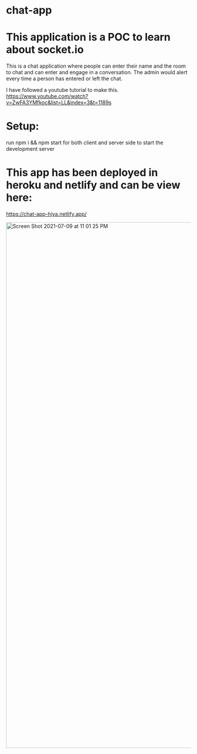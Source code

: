 # chat-app
# This application is a POC to learn about socket.io

This is a chat application where people can enter their name and the room to chat and can enter and engage in a conversation. The admin would alert every time a person has entered or left the chat. 

I have followed a youtube tutorial to make this.
https://www.youtube.com/watch?v=ZwFA3YMfkoc&list=LL&index=3&t=1189s

# Setup:

run npm i && npm start for both client and server side to start the development server

# This app has been deployed in heroku and netlify and can be view here:
https://chat-app-hiya.netlify.app/

<img width="1428" alt="Screen Shot 2021-07-09 at 11 01 25 PM" src="https://user-images.githubusercontent.com/20088731/125116313-2d3fa380-e10a-11eb-9914-fb3a3897b6a9.png">
